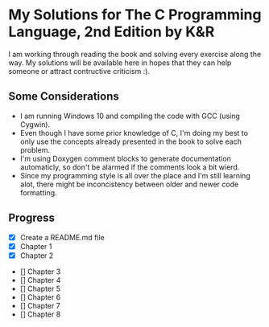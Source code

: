 # My Solutions for The C Programming Language, 2nd Edition by K&amp;R

I am working through reading the book and solving every exercise along the way. My solutions will be available here in hopes that they can help someone or attract contructive criticism :).

## Some Considerations

* I am running Windows 10 and compiling the code with GCC (using Cygwin).
* Even though I have some prior knowledge of C, I'm doing my best to only use the concepts already presented in the book to solve each problem.
* I'm using Doxygen comment blocks to generate documentation automaticly, so don't be alarmed if the comments look a bit wierd.
* Since my programming style is all over the place and I'm still learning alot, there might be inconcistency between older and newer code formatting.

## Progress

- [x] Create a README.md file
- [x] Chapter 1
- [x] Chapter 2
- [] Chapter 3
- [] Chapter 4
- [] Chapter 5
- [] Chapter 6
- [] Chapter 7
- [] Chapter 8